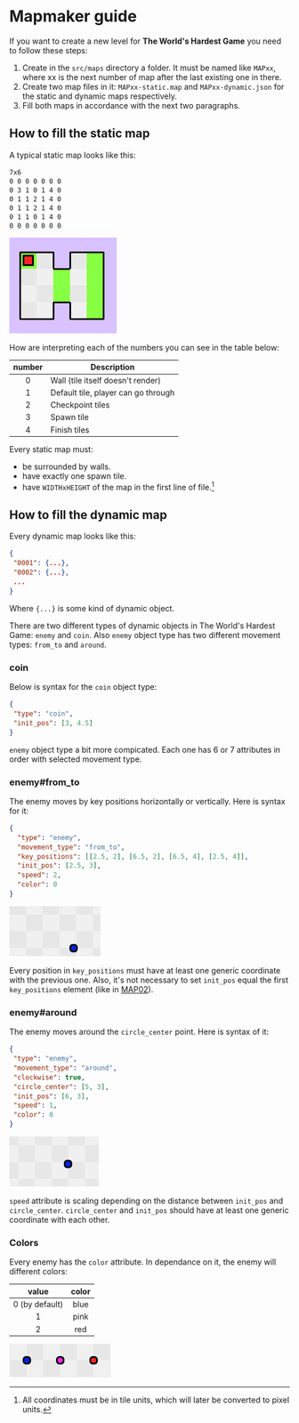 # Mapmaker guide
If you want to create a new level for **The World's
Hardest Game** you need to follow these steps:
1. Create in the `src/maps` directory a folder. It must
be named like `MAPxx`, where xx is the next number
of map after the last existing one in there.
2. Create two map files in it: `MAPxx-static.map` and
`MAPxx-dynamic.json` for the static and dynamic maps
respectively.
3. Fill both maps in accordance with the next two
paragraphs.

## How to fill the static map
A typical static map looks like this:
```
7x6
0 0 0 0 0 0 0
0 3 1 0 1 4 0
0 1 1 2 1 4 0
0 1 1 2 1 4 0
0 1 1 0 1 4 0
0 0 0 0 0 0 0
```
<img src="test_map1.png">

How are interpreting each of the numbers you can
see in the table below:

| number | Description                         |
|:------:|-------------------------------------|
|   0    | Wall (tile itself doesn't render)   |
|   1    | Default tile, player can go through |
|   2    | Checkpoint tiles                    |
|   3    | Spawn tile                          |
 |   4    | Finish tiles                        |

Every static map must:
- be surrounded by walls.
- have exactly one spawn tile.
- have `WIDTHxHEIGHT` of the map in the first line
of file.[^1]

## How to fill the dynamic map
Every dynamic map looks like this:
```json
{
 "0001": {...},
 "0002": {...},
 ...
}
```
Where `{...}` is some kind of dynamic object.

There are two different types of dynamic objects in
The World's Hardest Game: `enemy` and `coin`.
Also `enemy` object type has two different movement types:
`from_to` and `around`.

### coin
Below is syntax for the `coin` object type:
```json
{
 "type": "coin",
 "init_pos": [3, 4.5]
}
``` 
`enemy` object type a bit more compicated. Each one has
6 or 7 attributes in order with selected movement type.

### enemy#from_to
The enemy moves by key positions horizontally or
vertically. Here is syntax for it:
```json
{
  "type": "enemy",
  "movement_type": "from_to",
  "key_positions": [[2.5, 2], [6.5, 2], [6.5, 4], [2.5, 4]],
  "init_pos": [2.5, 3],
  "speed": 2,
  "color": 0
}
```
<img src="from_to_demo.gif">

Every position in `key_positions` must have at least
one generic coordinate with the previous one. Also,
it's not necessary to set `init_pos` equal the first
`key_positions` element (like in [MAP02](../src/maps/MAP02/MAP02-dynamic.json)).

### enemy#around
The enemy moves around the `circle_center` point. Here is syntax
of it:
```json
{
 "type": "enemy",
 "movement_type": "around",
 "clockwise": true,
 "circle_center": [5, 3],
 "init_pos": [6, 3],
 "speed": 1,
 "color": 0
}
```
<img src="around_demo.gif">

`speed` attribute is scaling depending on
the distance between `init_pos` and `circle_center`.
`circle_center` and `init_pos` should have at least
one generic coordinate with each other.

### Colors
Every enemy has the `color` attribute. In dependance on it,
the enemy will different colors:

|     value      | color  |
|:--------------:|:------:|
| 0 (by default) |  blue  |
|       1        |  pink  |
|       2        |  red   |
<img src="colors_demo.png">

[^1]: All coordinates must be in tile units,
which will later be converted to pixel units.